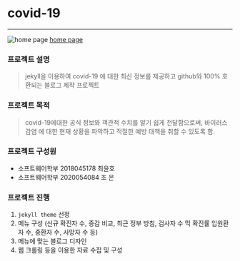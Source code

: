 # covid-19
---------
![home page](https://github.com/YouKnowGit/covid-19/assets/screenshot-desktop.jpg)
[home page](https://covid19blog.github.io)

### 프로젝트 설명
> jekyll을 이용하여 covid-19 에 대한 최신 정보를 제공하고 github와 100% 호환되는 블로그 제작 프로젝트
### 프로젝트 목적
> covid-19에대한 공식 정보와 객관적 수치를 알기 쉽게 전달함으로써, 바이러스 감염 에 대한 현재 상황을 파악하고 적절한 예방 대책을 취할 수 있도록 함.
### 프로젝트 구성원
* 소프트웨어학부 2018045178 최윤호
* 소프트웨어학부 2020054084 조 은
### 프로젝트 진행
1. ```jekyll theme``` 선정
2. 메뉴 구성 (신규 확진자 수, 증감 비교, 최근 정부 방침, 검사자 수 믹 확진률 입원환자 수, 중환자 수, 사망자 수 등)
3. 메뉴에 맞는 블로그 디자인
4. 웹 크롤링 등을 이용한 자료 수집 및 구성
